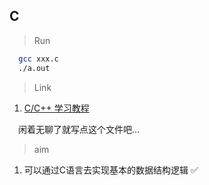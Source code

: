 ## C

> Run

``` bash
  gcc xxx.c
  ./a.out
```

> Link

1. [C/C++ 学习教程](https://lellansin.gitbooks.io/c/content/)

&emsp;闲着无聊了就写点这个文件吧...

> aim

1. 可以通过C语言去实现基本的数据结构逻辑 ✅